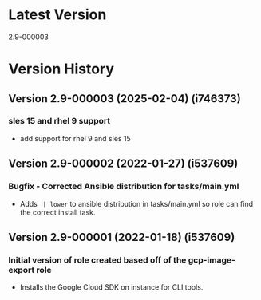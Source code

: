 # Latest Version
2.9-000003

# Version History
## Version 2.9-000003 (2025-02-04) (i746373)
### sles 15 and rhel 9 support
* add support for rhel 9 and sles 15

## Version 2.9-000002 (2022-01-27) (i537609)
### Bugfix - Corrected Ansible distribution for tasks/main.yml
* Adds ` | lower` to ansible distribution in tasks/main.yml so role can find the correct install task.

## Version 2.9-000001 (2022-01-18) (i537609)
### Initial version of role created based off of the gcp-image-export role
* Installs the Google Cloud SDK on instance for CLI tools.
